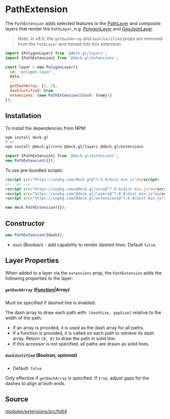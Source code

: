 
# PathExtension

The `PathExtension` adds selected features to the [PathLayer](/docs/layers/path-layer.md) and composite layers that render the `PathLayer`, e.g. [PolygonLayer](/docs/layers/polygon-layer.md) and [GeoJsonLayer](/docs/layers/geojson-layer.md).

> Note: In v8.0, the `getDashArray` and `dashJustified` props are removed from the `PathLayer` and moved into this extension.

```js
import {PolygonLayer} from '@deck.gl/layers';
import {PathExtension} from '@deck.gl/extensions';

const layer = new PolygonLayer({
  id: 'polygon-layer',
  data,
  ...
  getDashArray: [3, 2],
  dashJustified: true,
  extensions: [new PathExtension({dash: true})]
});
```

## Installation

To install the dependencies from NPM:

```bash
npm install deck.gl
# or
npm install @deck.gl/core @deck.gl/layers @deck.gl/extensions
```

```js
import {PathExtension} from '@deck.gl/extensions';
new PathExtension({});
```

To use pre-bundled scripts:

```html
<script src="https://unpkg.com/deck.gl@^7.0.0/dist.min.js"></script>
<!-- or -->
<script src="https://unpkg.com/@deck.gl/core@^7.0.0/dist.min.js"></script>
<script src="https://unpkg.com/@deck.gl/layers@^7.0.0/dist.min.js"></script>
<script src="https://unpkg.com/@deck.gl/extensions@^7.0.0/dist.min.js"></script>
```

```js
new deck.PathExtension({});
```

## Constructor

```js
new PathExtension({dash});
```

* `dash` (Boolean) - add capability to render dashed lines. Default `false`.

## Layer Properties

When added to a layer via the `extensions` prop, the `PathExtension` adds the following properties to the layer:


##### `getDashArray` ([Function](/docs/developer-guide/using-layers.md#accessors)|Array)

Must be specified if dashed line is enabled.

The dash array to draw each path with: `[dashSize, gapSize]` relative to the width of the path.

* If an array is provided, it is used as the dash array for all paths.
* If a function is provided, it is called on each path to retrieve its dash array. Return `[0, 0]` to draw the path in solid line.
* If this accessor is not specified, all paths are drawn as solid lines.


##### `dashJustified` (Boolean, optional)

* Default: `false`

Only effective if `getDashArray` is specified. If `true`, adjust gaps for the dashes to align at both ends.


## Source

[modules/extensions/src/fp64](https://github.com/uber/deck.gl/tree/master/modules/extensions/src/fp64)
